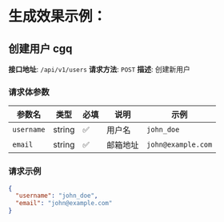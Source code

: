 # 生成效果示例：

## 创建用户 <a id="创建用户">cgq</a>

**接口地址**: `/api/v1/users`
**请求方法**: `POST`
**描述**: 创建新用户

### 请求体参数

| 参数名        | 类型     | 必填 | 说明   | 示例                 |
|------------|--------|----|------|--------------------|
| `username` | string | ✅  | 用户名  | `john_doe`         |
| `email`    | string | ✅  | 邮箱地址 | `john@example.com` |

### 请求示例

```json
{
  "username": "john_doe",
  "email": "john@example.com"
}
```